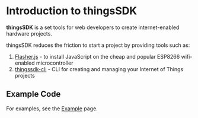 # Introduction to thingsSDK

__thingsSDK__ is a set tools for web developers to create internet-enabled hardware projects. 

thingsSDK reduces the friction to start a project by providing tools such as:

  1. [Flasher.js](./flasher.js/index.md) - to install JavaScript on the cheap and popular ESP8266 wifi-enabled microcontroller 
  2. [thingssdk-cli](./thingssdk_cli/index.md) - CLI for creating and managing your Internet of Things projects


## Example Code
 
For examples, see the [Example](./exmaples/index.md) page.